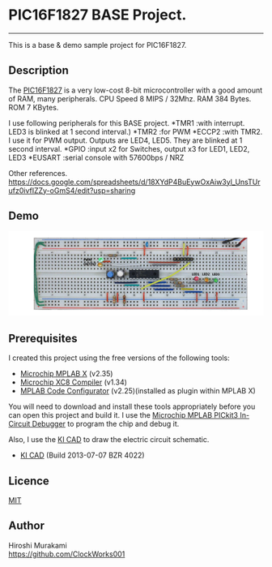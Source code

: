 # PIC16F1827 BASE Project.
---
This is a base & demo sample project for PIC16F1827.

## Description

The [PIC16F1827][1] is a very low-cost 8-bit microcontroller with a good
amount of RAM, many peripherals. CPU Speed 8 MIPS / 32Mhz. RAM 384 Bytes. ROM 7 KBytes.

I use following peripherals for this BASE project.
  *TMR1     :with interrupt. LED3 is blinked at 1 second interval.)
  *TMR2     :for PWM
  *ECCP2    :with TMR2. I use it for PWM output. Outputs are LED4, LED5. They are blinked at 1 second interval.
  *GPIO     :input x2 for Switches, output x3 for LED1, LED2, LED3
  *EUSART   :serial console with 57600bps / NRZ
  
Other references.
  <https://docs.google.com/spreadsheets/d/18XYdP4BuEywOxAiw3yl_UnsTUrufz0ivfIZZy-oGmS4/edit?usp=sharing>


## Demo

![Alt text](/DEMO/PIC16F1827_BASE_DEMO001.gif)

## Prerequisites

I created this project using the free versions of the following tools:
 * [Microchip MPLAB X][2] (v2.35)
 * [Microchip XC8 Compiler][3] (v1.34)
 * [MPLAB Code Configurator][4] (v2.25)(installed as plugin within MPLAB X)

You will need to download and install these tools appropriately before you
can open this project and build it.
I use the [Microchip MPLAB PICkit3 In-Circuit Debugger][5] to program
the chip and debug it.  

Also, I use the [KI CAD][6] to draw the electric circuit schematic.
 * [KI CAD][6] (Build 2013-07-07 BZR 4022)

## Licence

[MIT](https://github.com/tcnksm/tool/blob/master/LICENCE)

## Author

Hiroshi Murakami  
<https://github.com/ClockWorks001>  


[1]: http://www.microchip.com/wwwproducts/Devices.aspx?dDocName=en538963 "PIC16F1827"
[2]: http://www.microchip.com/pagehandler/en-us/family/mplabx/ "MPLAB X"
[3]: http://www.microchip.com/pagehandler/en_us/devtools/mplabxc/ "MPLAB XC Compilers"
[4]: http://www.microchip.com/pagehandler/en-us/press-release/microchips-free-code-configura.html "MPLAB Code Configurator"
[5]: http://www.microchip.com/Developmenttools/ProductDetails.aspx?PartNO=PG164130 "MPLAB PICkit3 In-Circuit Debugger"
[6]: http://www.kicad-pcb.org/display/KICAD/KiCad+EDA+Software+Suite "KICAD"



